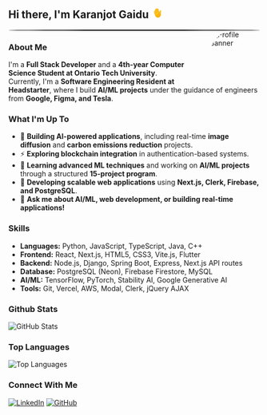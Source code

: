 ## Hi there, I'm Karanjot Gaidu <img src="./hand-waving-hand.gif" style="width: 20px; height: 20px;">

<div style="border: 1px solid #000; border-radius: 50%;">
<img align="right" src="https://avatars.githubusercontent.com/u/90838376?v=4" alt="Profile Banner" width="100" height="100" style="margin-left: 20px; border-radius: 50%;">
</div>

### About Me  
I'm a **Full Stack Developer** and a **4th-year Computer Science Student at Ontario Tech University**.  
Currently, I'm a **Software Engineering Resident at Headstarter**, where I build **AI/ML projects** under the guidance of engineers from **Google, Figma, and Tesla**.  

### What I'm Up To  
- 🔭 **Building AI-powered applications**, including real-time **image diffusion** and **carbon emissions reduction** projects.  
- ⚡ **Exploring blockchain integration** in authentication-based systems.  
- 🤖 **Learning advanced ML techniques** and working on **AI/ML projects** through a structured **15-project program**.  
- 🚀 **Developing scalable web applications** using **Next.js, Clerk, Firebase, and PostgreSQL**.  
- 💬 **Ask me about AI/ML, web development, or building real-time applications!**  

### Skills  
- **Languages:** Python, JavaScript, TypeScript, Java, C++  
- **Frontend:** React, Next.js, HTML5, CSS3, Vite.js, Flutter  
- **Backend:** Node.js, Django, Spring Boot, Express, Next.js API routes  
- **Database:** PostgreSQL (Neon), Firebase Firestore, MySQL  
- **AI/ML:** TensorFlow, PyTorch, Stability AI, Google Generative AI  
- **Tools:** Git, Vercel, AWS, Modal, Clerk, jQuery AJAX  


### Github Stats
![GitHub Stats](https://github-readme-stats.vercel.app/api?username=karanjot-gaidu&theme=tokyonight&rank_icon=github&border_color=000000&bg_color=000000&include_all_commits=true&count_private=true&custom_title=My%20GitHub%20Stats)
<!-- ![GitHub Stats](https://github-readme-stats.vercel.app/api?username=karanjot-gaidu&show_icons=true&bg_color=a1a1a1&title_color=000000&text_color=000000&icon_color=ffffff&rank_icon=github&include_all_commits=true&count_private=true&custom_title=My%20GitHub%20Stats) -->


### Top Languages
![Top Languages](https://github-readme-stats.vercel.app/api/top-langs/?username=karanjot-gaidu&layout=donut&theme=tokyonight&border_color=000000&bg_color=000000&custom_title=My%20Top%20Languages&text_bold=true&hide=jupyter%20notebook,cmake)
<!-- ![Top Languages](https://github-readme-stats.vercel.app/api/top-langs/?username=karanjot-gaidu&layout=donut&bg_color=a1a1a1&title_color=000000&text_color=000000&icon_color=ffffff&custom_title=My%20Top%20Languages&text_bold=true&hide=jupyter%20notebook,cmake) -->


</div>

### Connect With Me
<p>
  <a href="https://linkedin.com/in/karanjot-gaidu"><img src="https://img.shields.io/badge/-LinkedIn-0e76a8?style=flat-square&logo=Linkedin&logoColor=white" alt="LinkedIn" height="30"></a>
  <a href="https://github.com/karanjot-gaidu"><img src="https://img.shields.io/badge/-GitHub-00acee?style=flat-square&logo=GitHub&logoColor=white" alt="GitHub" height="30"></a>
</p>

<!--
**karanjot-gaidu/karanjot-gaidu** is a ✨ _special_ ✨ repository because its `README.md` (this file) appears on your GitHub profile.

Here are some ideas to get you started:

- 🔭 I'm currently working on ...
- 🌱 I'm currently learning ...
- 👯 I'm looking to collaborate on ...
- 🤔 I'm looking for help with ...
- 💬 Ask me about ...
- 📫 How to reach me: ...
- 😄 Pronouns: ...
- ⚡ Fun fact: ...
-->


